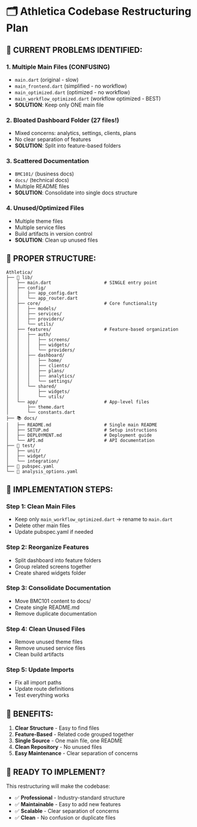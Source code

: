 # 🗂️ Athletica Codebase Restructuring Plan

## 🚨 **CURRENT PROBLEMS IDENTIFIED:**

### **1. Multiple Main Files (CONFUSING)**
- `main.dart` (original - slow)
- `main_frontend.dart` (simplified - no workflow)
- `main_optimized.dart` (optimized - no workflow)
- `main_workflow_optimized.dart` (workflow optimized - BEST)
- **SOLUTION**: Keep only ONE main file

### **2. Bloated Dashboard Folder (27 files!)**
- Mixed concerns: analytics, settings, clients, plans
- No clear separation of features
- **SOLUTION**: Split into feature-based folders

### **3. Scattered Documentation**
- `BMC101/` (business docs)
- `docs/` (technical docs)
- Multiple README files
- **SOLUTION**: Consolidate into single docs structure

### **4. Unused/Optimized Files**
- Multiple theme files
- Multiple service files
- Build artifacts in version control
- **SOLUTION**: Clean up unused files

## 🎯 **PROPER STRUCTURE:**

```
Athletica/
├── 📱 lib/
│   ├── main.dart                    # SINGLE entry point
│   ├── config/
│   │   ├── app_config.dart
│   │   └── app_router.dart
│   ├── core/                        # Core functionality
│   │   ├── models/
│   │   ├── services/
│   │   ├── providers/
│   │   └── utils/
│   ├── features/                    # Feature-based organization
│   │   ├── auth/
│   │   │   ├── screens/
│   │   │   ├── widgets/
│   │   │   └── providers/
│   │   ├── dashboard/
│   │   │   ├── home/
│   │   │   ├── clients/
│   │   │   ├── plans/
│   │   │   ├── analytics/
│   │   │   └── settings/
│   │   └── shared/
│   │       ├── widgets/
│   │       └── utils/
│   └── app/                         # App-level files
│       ├── theme.dart
│       └── constants.dart
├── 📚 docs/
│   ├── README.md                    # Single main README
│   ├── SETUP.md                     # Setup instructions
│   ├── DEPLOYMENT.md                # Deployment guide
│   └── API.md                       # API documentation
├── 🧪 test/
│   ├── unit/
│   ├── widget/
│   └── integration/
├── 📄 pubspec.yaml
└── 📄 analysis_options.yaml
```

## 🔧 **IMPLEMENTATION STEPS:**

### **Step 1: Clean Main Files**
- Keep only `main_workflow_optimized.dart` → rename to `main.dart`
- Delete other main files
- Update pubspec.yaml if needed

### **Step 2: Reorganize Features**
- Split dashboard into feature folders
- Group related screens together
- Create shared widgets folder

### **Step 3: Consolidate Documentation**
- Move BMC101 content to docs/
- Create single README.md
- Remove duplicate documentation

### **Step 4: Clean Unused Files**
- Remove unused theme files
- Remove unused service files
- Clean build artifacts

### **Step 5: Update Imports**
- Fix all import paths
- Update route definitions
- Test everything works

## 🎯 **BENEFITS:**

1. **Clear Structure** - Easy to find files
2. **Feature-Based** - Related code grouped together
3. **Single Source** - One main file, one README
4. **Clean Repository** - No unused files
5. **Easy Maintenance** - Clear separation of concerns

## 🚀 **READY TO IMPLEMENT?**

This restructuring will make the codebase:
- ✅ **Professional** - Industry-standard structure
- ✅ **Maintainable** - Easy to add new features
- ✅ **Scalable** - Clear separation of concerns
- ✅ **Clean** - No confusion or duplicate files
